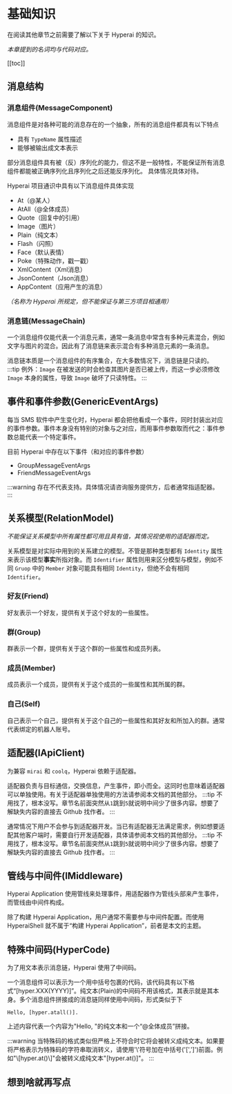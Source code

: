 # 基础知识

在阅读其他章节之前需要了解以下关于 Hyperai 的知识。

*本章提到的名词均与代码对应。*

[[toc]]

## 消息结构

### 消息组件(MessageComponent)

消息组件是对各种可能的消息存在的一个抽象，所有的消息组件都具有以下特点
- 具有 `TypeName` 属性描述
- 能够被输出成文本表示

部分消息组件具有被（反）序列化的能力，但这不是一般特性，不能保证所有消息组件都能被正确序列化且序列化之后还能反序列化。
具体情况具体对待。

Hyperai 项目通识中具有以下消息组件具体实现
- At（@某人）
- AtAll（@全体成员）
- Quote（回复中的引用）
- Image（图片）
- Plain（纯文本）
- Flash（闪照）
- Face（默认表情）
- Poke（特殊动作，戳一戳）
- XmlContent（Xml消息）
- JsonContent（Json消息）
- AppContent（应用产生的消息）

*（名称为 Hyperai 所规定，但不能保证与第三方项目相通用）*

### 消息链(MessageChain)

一个消息组件仅能代表一个消息元素，通常一条消息中常含有多种元素混合，例如文字与图片的混合。因此有了消息链来表示混合有多种消息元素的一条消息。

消息链本质是一个消息组件的有序集合，在大多数情况下，消息链是只读的。
:::tip
例外：`Image` 在被发送的时会检查其图片是否已被上传，而这一步必须修改 `Image` 本身的属性，导致 `Image` 破坏了只读特性。
:::

## 事件和事件参数(GenericEventArgs)

每当 SMS 软件中产生变化时，Hyperai 都会把他看成一个事件，同时封装出对应的事件参数。事件本身没有特别的对象与之对应，而用事件参数取而代之：事件参数总能代表一个特定事件。

目前 Hyperai 中存在以下事件（和对应的事件参数）
- GroupMessageEventArgs
- FriendMessageEventArgs

:::warning
存在不代表支持。具体情况请咨询服务提供方，后者通常指适配器。
:::

## 关系模型(RelationModel)

*不能保证关系模型中所有属性都可用且具有值，其情况视使用的适配器而定。*

关系模型是对实际中用到的关系建立的模型。不管是那种类型都有 `Identity` 属性来表示该模型**事实**所指对象。而 `Identifier` 属性则用来区分模型与模型，例如不同 `Gruop` 中的 `Member` 对象可能具有相同 `Identity`，但绝不会有相同 `Identifier`。

### 好友(Friend)

好友表示一个好友，提供有关于这个好友的一些属性。

### 群(Group)

群表示一个群，提供有关于这个群的一些属性和成员列表。

### 成员(Member)

成员表示一个成员，提供有关于这个成员的一些属性和其所属的群。

### 自己(Self)

自己表示一个自己，提供有关于这个自己的一些属性和其好友和所加入的群。通常代表绑定的机器人账号。

## 适配器(IApiClient)

为兼容 `mirai` 和 `coolq`，Hyperai 依赖于适配器。

适配器负责与目标通信，交换信息，产生事件，即小而全。这同时也意味着适配器可以单独使用。有关于适配器单独使用的方法请参阅本文档的其他部分。
:::tip
不用找了，根本没写。章节名前面突然从`1`跳到`5`就说明中间少了很多内容。想要了解缺失内容的直接去 Github 找作者。
:::

通常情况下用户不会参与到适配器开发。当已有适配器无法满足需求，例如想要适配其他客户端时，需要自行开发适配器，具体请参阅本文档的其他部分。
:::tip
不用找了，根本没写。章节名前面突然从`1`跳到`5`就说明中间少了很多内容。想要了解缺失内容的直接去 Github 找作者。
:::

## 管线与中间件(IMiddleware)

Hyperai Application 使用管线来处理事件，用适配器作为管线头部来产生事件，而管线由中间件构成。

除了构建 Hyperai Application，用户通常不需要参与中间件配置。而使用 HyperaiShell 就不属于“构建 Hyperai Application”，前者是本文的主题。

## 特殊中间码(HyperCode)

为了用文本表示消息链，Hyperai 使用了中间码。

一个消息组件可以表示为一个用中括号包裹的代码，该代码具有以下格式“[hyper.XXX(YYYY)]”。纯文本(Plain)的中间码不用该格式，其表示就是其本身。多个消息组件拼接成的消息链同样使用中间码，形式类似于下
```
Hello, [hyper.atall()].
```

上述内容代表一个内容为"Hello, "的纯文本和一个“@全体成员”拼接。

:::warning
当特殊码的格式类似但严格上不符合时它将会被转义成纯文本。如果要将严格表示为特殊码的字符串取消转义，请使用'\\'符号加在中括号('[',']')前面。例如"\\[hyper.at()\\]"会被转义成纯文本"[hyper.at()]"。
:::

## 想到啥就再写点